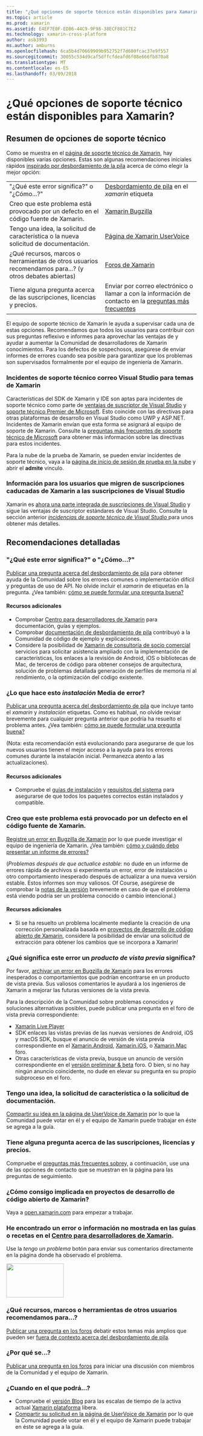 ```yaml
---
title: "¿Qué opciones de soporte técnico están disponibles para Xamarin?"
ms.topic: article
ms.prod: xamarin
ms.assetid: E4EF7E0F-ED86-44C9-9F98-38ECF881C7E2
ms.technology: xamarin-cross-platform
author: asb3993
ms.author: amburns
ms.openlocfilehash: 6ca5b4d70669909b952752f7d600fcac37e9f557
ms.sourcegitcommit: 30055c534d9caf5dffcfdeafd6f08e666fb870a8
ms.translationtype: MT
ms.contentlocale: es-ES
ms.lasthandoff: 03/09/2018
---
```

# <a name="what-support-options-are-available-for-xamarin"></a>¿Qué opciones de soporte técnico están disponibles para Xamarin?

## <a name="summary-of-support-options"></a>Resumen de opciones de soporte técnico

Como se muestra en el [página de soporte técnico de Xamarin](https://www.xamarin.com/support), hay disponibles varias opciones.  Estas son algunas recomendaciones iniciales rápidos [inspirado por desbordamiento de la pila](http://stackoverflow.com/help/product-support) acerca de cómo elegir la mejor opción:

<table>
    <tr>
        <td>"¿Qué este error significa?" o "¿Cómo...?"</td>
        <td><a href="http://stackoverflow.com/questions/ask?tags=xamarin">Desbordamiento de pila</a> en el <em>xamarin</em> etiqueta</td>
    </tr>
    <tr>
        <td>Creo que este problema está provocado por un defecto en el código fuente de Xamarin.</td>
        <td><a href="https://bugzilla.xamarin.com/page.cgi?id=bug-writing.html">Xamarin Bugzilla</a></td>
    </tr>
    <tr>
        <td>Tengo una idea, la solicitud de característica o la nueva solicitud de documentación.</td>
        <td><a href="https://xamarin.uservoice.com">Página de Xamarin UserVoice</a></td>
    </tr>
    <tr>
        <td>¿Qué recursos, marcos o herramientas de otros usuarios recomendamos para...? (y otros debates abiertas)</td>
        <td><a href="https://forums.xamarin.com/">Foros de Xamarin</a></td>
    </tr>
    <tr>
        <td>Tiene alguna pregunta acerca de las suscripciones, licencias y precios.</td>
        <td>Enviar por correo electrónico o llamar a con la información de contacto en la <a href="https://www.xamarin.com/faq">preguntas más frecuentes</a></td>
    </tr>
</table>

El equipo de soporte técnico de Xamarin le ayuda a supervisar cada una de estas opciones.  Recomendamos que todos los usuarios para contribuir con sus preguntas reflexivo e informes para aprovechar las ventajas de y ayudar a aumentar la Comunidad de desarrolladores de Xamarin conocimientos.  Para los defectos de sospechosos, asegúrese de enviar informes de errores cuando sea posible para garantizar que los problemas son supervisados formalmente por el equipo de ingeniería de Xamarin.

<a name="Visual_Studio_email_support_incidents_for_Xamarin_topics"/>

### <a name="visual-studio-email-support-incidents-for-xamarin-topics"></a>Incidentes de soporte técnico correo Visual Studio para temas de Xamarin

Características del SDK de Xamarin y IDE son aptas para incidentes de soporte técnico como parte de [ventajas de suscriptor de Visual Studio](https://msdn.microsoft.com/subscriptions/bb266240) y [soporte técnico Premier de Microsoft](https://www.microsoft.com/en-us/microsoftservices/support.aspx).  Esto coincide con las directivas para otras plataformas de desarrollo en Visual Studio como UWP y ASP.NET.  Incidentes de Xamarin envían que esta forma se asignará al equipo de soporte de Xamarin.  Consulte la [preguntas más frecuentes de soporte técnico de Microsoft](https://support.microsoft.com/gp/offerprophone) para obtener más información sobre las directivas para estos incidentes.

Para la nube de la prueba de Xamarin, se pueden enviar incidentes de soporte técnico, vaya a la [página de inicio de sesión de prueba en la nube](https://testcloud.xamarin.com/login) y abrir el **admite** vínculo.

### <a name="information-for-users-migrating-from-expired-xamarin-subscriptions-to-visual-studio-subscriptions"></a>Información para los usuarios que migren de suscripciones caducadas de Xamarin a las suscripciones de Visual Studio

Xamarin es [ahora una parte integrada de suscripciones de Visual Studio](https://blog.xamarin.com/xamarin-for-all/) y sigue las ventajas de suscriptor estándares de Visual Studio.  Consulte la sección anterior [ *incidencias de soporte técnico de Visual Studio* ](#Visual_Studio_email_support_incidents_for_Xamarin_topics) para unos obtener más detalles.

## <a name="detailed-recommendations"></a>Recomendaciones detalladas

### <a name="what-does-this-error-mean-or-how-do-i--"></a>"¿Qué este error significa?" o "¿Cómo...?"

[Publicar una pregunta acerca del desbordamiento de pila](http://stackoverflow.com/questions/ask?tags=xamarin) para obtener ayuda de la Comunidad sobre los errores comunes o implementación difícil y preguntas de uso de API.  No olvide incluir el _xamarin_ de etiquetas en la pregunta.  ¿Vea también: [cómo se puede formular una pregunta buena?](http://stackoverflow.com/help/how-to-ask)

#### <a name="additional-resources"></a>Recursos adicionales

-   Comprobar [Centro para desarrolladores de Xamarin](/index.md) para documentación, guías y ejemplos.
-   Comprobar [documentación de desbordamiento de pila](http://stackoverflow.com/documentation) contribuyó a la Comunidad de código de ejemplo y explicaciones.
-   Considere la posibilidad de [Xamarin de consultoría de socio comercial](https://www.xamarin.com/consulting-partners) servicios para solicitar asistencia ampliado con la implementación de características, los enlaces a la revisión de Android, iOS o bibliotecas de Mac, de terceros de código para obtener consejos de arquitectura, solución de problemas detallada generación de perfiles de memoria ni al rendimiento, o la optimización del código existente.

### <a name="what-does-this-installation-error-mean"></a>¿Lo que hace esto _instalación_ Media de error?

[Publicar una pregunta acerca del desbordamiento de pila](http://stackoverflow.com/questions/ask?tags=xamarin+installation) que incluye tanto el _xamarin_ y _instalación_ etiquetas.  Como es habitual, no olvide revisar brevemente para cualquier pregunta anterior que podría ha resuelto el problema antes.  ¿Vea también: [cómo se puede formular una pregunta buena?](http://stackoverflow.com/help/how-to-ask)

(Nota: esta recomendación está evolucionando para asegurarse de que los nuevos usuarios tienen el mejor acceso a la ayuda para los errores comunes durante la instalación inicial.  Permanezca atento a las actualizaciones).

#### <a name="additional-resources"></a>Recursos adicionales

-   Compruebe el [guías de instalación](~/cross-platform/get-started/installation/index.md) y [requisitos del sistema](~/cross-platform/get-started/requirements.md) para asegurarse de que todos los paquetes correctos están instalados y compatible.

### <a name="i-believe-this-problem-is-caused-by-a-defect-in-the-xamarin-source-code"></a>Creo que este problema está provocado por un defecto en el código fuente de Xamarin.

[Registre un error en Bugzilla de Xamarin](https://bugzilla.xamarin.com/page.cgi?id=bug-writing.html) por lo que puede investigar el equipo de ingeniería de Xamarin.  ¿Vea también: [cómo y cuándo debo presentar un informe de errores?](~/cross-platform/troubleshooting/questions/howto-file-bug.md)

(*Problemas después de que actualice estable*: no dude en un informe de errores rápida de archivos si experimenta un error, error de instalación u otro comportamiento inesperado después de actualizar a una nueva versión estable.  Estos informes son muy valiosos.  Of Course, asegúrese de comprobar la [notas de la versión](https://developer.xamarin.com/releases/) brevemente en caso de que el problema está viendo podría ser un problema conocido o cambio intencional.)

#### <a name="additional-resources"></a>Recursos adicionales

-   Si se ha resuelto un problema localmente mediante la creación de una corrección personalizada basada en [proyectos de desarrollo de código abierto de Xamarin](http://open.xamarin.com/), considere la posibilidad de enviar una solicitud de extracción para obtener los cambios que se incorpora a Xamarin!

### <a name="what-does-this-error-in-a-preview-product-mean"></a>¿Qué significa este error un _producto de vista previa_ significa?

Por favor, [archivar un error en Bugzilla de Xamarin](https://bugzilla.xamarin.com/page.cgi?id=bug-writing.html) para los errores inesperados o comportamientos que podrían encontrarse en un producto de vista previa.  Sus valiosos comentarios le ayudará a los ingenieros de Xamarin a mejorar las futuras versiones de la vista previa.

Para la descripción de la Comunidad sobre problemas conocidos y soluciones alternativas posibles, puede publicar una pregunta en el foro de vista previa correspondiente:

-   [Xamarin Live Player](https://forums.xamarin.com/categories/live-player)
-   SDK enlaces las vistas previas de las nuevas versiones de Android, iOS y macOS SDK, busque el anuncio de versión de vista previa correspondiente en el [Xamarin.Android](http://forums.xamarin.com/categories/android), [Xamarin.iOS](http://forums.xamarin.com/categories/ios), o [Xamarin.Mac ](http://forums.xamarin.com/categories/mac) foro.
-   Otras características de vista previa, busque un anuncio de versión correspondiente en el [versión preliminar & beta](http://forums.xamarin.com/categories/xamarin-prerelease) foro.  O bien, si no hay ningún anuncio coincidente, no dude en elevar su pregunta en su propio subproceso en el foro.

### <a name="i-have-an-idea-feature-request-or-documentation-request"></a>Tengo una idea, la solicitud de característica o la solicitud de documentación.

[Compartir su idea en la página de UserVoice de Xamarin](https://xamarin.uservoice.com) por lo que la Comunidad puede votar en él y el equipo de Xamarin puede trabajar en éste se agrega a la guía.

### <a name="i-have-a-question-about-subscriptions-licensing-or-pricing"></a>Tiene alguna pregunta acerca de las suscripciones, licencias y precios.

Compruebe el [preguntas más frecuentes sobre](https://www.xamarin.com/faq)y, a continuación, use una de las opciones de contacto que se muestran en la página para las preguntas de seguimiento.

### <a name="how-do-i-get-involved-in-xamarins-open-source-development-projects"></a>¿Cómo consigo implicada en proyectos de desarrollo de código abierto de Xamarin?

Vaya a [open.xamarin.com](http://open.xamarin.com/) para empezar a trabajar.

### <a name="i-found-a-mistake-or-missing-information-in-the-guides-or-recipes-on-the-xamarin-developer-centerindexmd"></a>He encontrado un error o información no mostrada en las guías o recetas en el [Centro para desarrolladores de Xamarin](/index.md).

Use la _tengo un problema_ botón para enviar sus comentarios directamente en la página donde ha observado el problema.

[<img src="support-options-images/feedback.png" style="width: 152px; height: 90px;">](support-options-images/feedback.png)

### <a name="what-resources-frameworks-or-tools-do-other-users-recommend-for--"></a>¿Qué recursos, marcos o herramientas de otros usuarios recomendamos para...?

[Publicar una pregunta en los foros](https://forums.xamarin.com/) debatir estos temas más amplios que pueden ser [fuera de contexto acerca del desbordamiento de pila](http://stackoverflow.com/help/dont-ask).

### <a name="why-do-you--"></a>¿Por qué se...?

[Publicar una pregunta en los foros](https://forums.xamarin.com/) para iniciar una discusión con miembros de la Comunidad y el equipo de Xamarin.

### <a name="when-will-you--"></a>¿Cuando en el que podrá...?

-   Compruebe el [versión Blog](http://releases.xamarin.com/) para las escalas de tiempo de la activa actual [Xamarin plataforma](https://www.xamarin.com/platform) libera.
-   [Compartir su solicitud en la página de UserVoice de Xamarin](https://xamarin.uservoice.com) por lo que la Comunidad puede votar en él y el equipo de Xamarin puede trabajar en éste se agrega a la guía.

